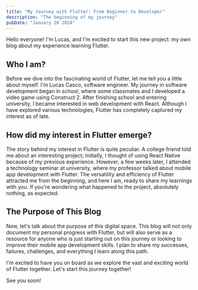 ```yaml
---
title: "My Journey with Flutter: From Beginner to Developer"
description: "The beginning of my journey"
pubDate: "January 20 2024"
---
```


Hello everyone! I'm Lucas, and I'm excited to start this new project: my own blog about my experience learning Flutter.

## Who I am?

Before we dive into the fascinating world of Flutter, let me tell you a little about myself. I'm Lucas Casco, software engineer. My journey in software development began in school, where some classmates and I developed a video game using Construct 2. After finishing school and entering university, I became interested in web development with React. Although I have explored various technologies, Flutter has completely captured my interest as of late.

## How did my interest in Flutter emerge?

The story behind my interest in Flutter is quite peculiar. A college friend told me about an interesting project; Initially, I thought of using React Native because of my previous experience. However, a few weeks later, I attended a technology seminar at university, where my professor talked about mobile app development with Flutter. The versatility and efficiency of Flutter attracted me from the beginning, and here I am, ready to share my learnings with you. If you're wondering what happened to the project, absolutely nothing, as expected.

## The Purpose of This Blog

Now, let's talk about the purpose of this digital space. This blog will not only document my personal progress with Flutter, but will also serve as a resource for anyone who is just starting out on this journey or looking to improve their mobile app development skills. I plan to share my successes, failures, challenges, and everything I learn along this path.

I'm excited to have you on board as we explore the vast and exciting world of Flutter together. Let's start this journey together!

See you soon!